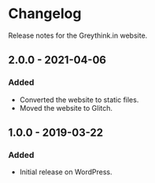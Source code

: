 # Changelog

Release notes for the Greythink.in website.



## 2.0.0 - 2021-04-06

### Added
- Converted the website to static files.
- Moved the website to Glitch.



## 1.0.0 - 2019-03-22

### Added
- Initial release on WordPress.